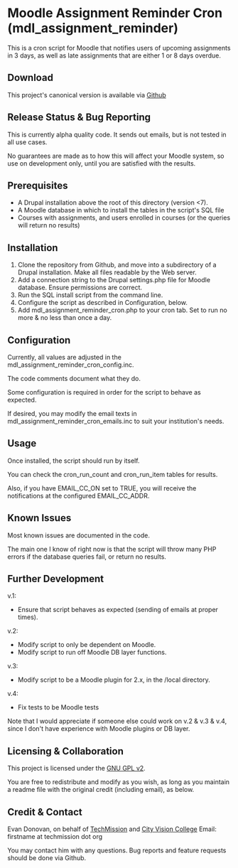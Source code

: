 # Moodle Assignment Reminder Cron (mdl_assignment_reminder)

This is a cron script for Moodle that notifies users of upcoming assignments in 3 days,
as well as late assignments that are either 1 or 8 days overdue.

## Download

This project's canonical version is available via [Github](https://github.com/techmission/mdl_assignment_reminder)

## Release Status & Bug Reporting

This is currently alpha quality code. It sends out emails, but is not tested in all use cases.

No guarantees are made as to how this will affect your Moodle system, so use on development only, 
until you are satisfied with the results.

## Prerequisites

* A Drupal installation above the root of this directory (version <7). 
* A Moodle database in which to install the tables in the script's SQL file
* Courses with assignments, and users enrolled in courses (or the queries will return no results)

## Installation

1. Clone the repository from Github, and move into a subdirectory of a Drupal installation. Make all files readable by the Web server.
2. Add a connection string to the Drupal settings.php file for Moodle database. Ensure permissions are correct.
3. Run the SQL install script from the command line.
4. Configure the script as described in Configuration, below.
5. Add mdl_assignment_reminder_cron.php to your cron tab. Set to run no more & no less than once a day.

## Configuration

Currently, all values are adjusted in the mdl_assignment_reminder_cron_config.inc.

The code comments document what they do.

Some configuration is required in order for the script to behave as expected.

If desired, you may modify the email texts in mdl_assignment_reminder_cron_emails.inc to suit your institution's needs.

## Usage

Once installed, the script should run by itself.

You can check the cron_run_count and cron_run_item tables for results.

Also, if you have EMAIL_CC_ON set to TRUE, you will receive the notifications at the configured EMAIL_CC_ADDR.

## Known Issues

Most known issues are documented in the code.

The main one I know of right now is that the script will throw many PHP errors if the database queries fail, or return no results.

## Further Development

v.1:

* Ensure that script behaves as expected (sending of emails at proper times).

v.2:

* Modify script to only be dependent on Moodle.
* Modify script to run off Moodle DB layer functions.

v.3:

* Modify script to be a Moodle plugin for 2.x, in the /local directory.

v.4:

* Fix tests to be Moodle tests

Note that I would appreciate if someone else could work on v.2 & v.3 & v.4, since I don't have experience with Moodle plugins or DB layer.

## Licensing & Collaboration

This project is licensed under the [GNU GPL v2](http://www.gnu.org/licenses/gpl-2.0.html).

You are free to redistribute and modify as you wish, as long as you maintain a readme file with the original credit (including email), as below.

## Credit & Contact

Evan Donovan, on behalf of [TechMission](http://www.techmission.org) and [City Vision College](http://www.cityvision.edu)
Email: firstname at techmission dot org

You may contact him with any questions. Bug reports and feature requests should be done via Github.
